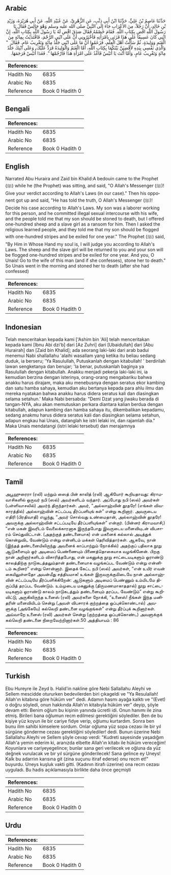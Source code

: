 ## Arabic


<div dir="rtl" lang="ar" style={{fontSize:'larger',backgroundColor:'#f8f9fa',padding:20}}>
حَدَّثَنَا عَاصِمُ بْنُ عَلِيٍّ، حَدَّثَنَا ابْنُ أَبِي ذِئْبٍ، عَنِ الزُّهْرِيِّ، عَنْ عُبَيْدِ اللَّهِ، عَنْ أَبِي هُرَيْرَةَ، وَزَيْدِ بْنِ خَالِدٍ، أَنَّ رَجُلاً، مِنَ الأَعْرَابِ جَاءَ إِلَى النَّبِيِّ صلى الله عليه وسلم وَهْوَ جَالِسٌ فَقَالَ يَا رَسُولَ اللَّهِ اقْضِ بِكِتَابِ اللَّهِ‏.‏ فَقَامَ خَصْمُهُ فَقَالَ صَدَقَ اقْضِ لَهُ يَا رَسُولَ اللَّهِ بِكِتَابِ اللَّهِ، إِنَّ ابْنِي كَانَ عَسِيفًا عَلَى هَذَا فَزَنَى بِامْرَأَتِهِ فَأَخْبَرُونِي أَنَّ عَلَى ابْنِي الرَّجْمَ، فَافْتَدَيْتُ بِمِائَةٍ مِنَ الْغَنَمِ وَوَلِيدَةٍ، ثُمَّ سَأَلْتُ أَهْلَ الْعِلْمِ، فَزَعَمُوا أَنَّ مَا عَلَى ابْنِي جَلْدُ مِائَةٍ وَتَغْرِيبُ عَامٍ‏.‏ فَقَالَ ‏ "‏ وَالَّذِي نَفْسِي بِيَدِهِ لأَقْضِيَنَّ بَيْنَكُمَا بِكِتَابِ اللَّهِ، أَمَّا الْغَنَمُ وَالْوَلِيدَةُ فَرَدٌّ عَلَيْكَ، وَعَلَى ابْنِكَ جَلْدُ مِائَةٍ وَتَغْرِيبُ عَامٍ، وَأَمَّا أَنْتَ يَا أُنَيْسُ فَاغْدُ عَلَى امْرَأَةِ هَذَا فَارْجُمْهَا ‏"‏‏.‏ فَغَدَا أُنَيْسٌ فَرَجَمَهَا‏.‏
</div>
<div style={{backgroundColor:'#f8f9fa',padding:20, marginBottom: 10}}><table> <thead> <tr> <th>References:</th> <th></th> </tr> </thead> <tbody><tr><td>Hadith No</td><td>6835</td></tr><tr><td>Arabic No</td><td>6835</td></tr><tr><td>Reference</td><td>Book 0 Hadith 0</td></tr></tbody></table></div>

## Bengali


<div dir="ltr" lang="bn" style={{fontSize:'larger',backgroundColor:'#f8f9fa',padding:20}}>

</div>
<div style={{backgroundColor:'#f8f9fa',padding:20, marginBottom: 10}}><table> <thead> <tr> <th>References:</th> <th></th> </tr> </thead> <tbody><tr><td>Hadith No</td><td>6835</td></tr><tr><td>Arabic No</td><td>6835</td></tr><tr><td>Reference</td><td>Book 0 Hadith 0</td></tr></tbody></table></div>

## English


<div dir="ltr" lang="en" style={{fontSize:'larger',backgroundColor:'#f8f9fa',padding:20}}>
Narrated Abu Huraira and Zaid bin Khalid:A bedouin came to the Prophet (ﷺ) while he (the Prophet) was sitting, and said, "O Allah's Messenger (ﷺ)! Give your verdict according to Allah's Laws (in our case)." Then his opponent got up and said, "He has told the truth, O Allah's Messenger (ﷺ)! Decide his case according to Allah's Laws. My son was a laborer working for this person, and he committed illegal sexual intercourse with his wife, and the people told me that my son should be stoned to death, but I offered one-hundred sheep and a slave girl as a ransom for him. Then I asked the religious learned people, and they told me that my son should be flogged with one-hundred stripes and be exiled for one year." The Prophet (ﷺ) said, "By Him in Whose Hand my soul is, I will judge you according to Allah's Laws. The sheep and the slave girl will be returned to you and your son will be flogged one-hundred stripes and be exiled for one year. And you, O Unais! Go to the wife of this man (and if she confesses), stone her to death." So Unais went in the morning and stoned her to death (after she had confessed)
</div>
<div style={{backgroundColor:'#f8f9fa',padding:20, marginBottom: 10}}><table> <thead> <tr> <th>References:</th> <th></th> </tr> </thead> <tbody><tr><td>Hadith No</td><td>6835</td></tr><tr><td>Arabic No</td><td>6835</td></tr><tr><td>Reference</td><td>Book 0 Hadith 0</td></tr></tbody></table></div>

## Indonesian


<div dir="ltr" lang="id" style={{fontSize:'larger',backgroundColor:'#f8f9fa',padding:20}}>
Telah menceritakan kepada kami ['Ashim bin 'Ali] telah menceritakan kepada kami [Ibnu Abi dzi'b] dari [Az Zuhri] dari [Ubaidullah] dari [Abu Hurairah] dan [Zaid bin Khalid]; ada seorang laki-laki dari arab badui menemui Nabi shallallahu 'alaihi wasallam yang ketika itu beliau sedang duduk, ia berseru; 'Ya Rasulullah, Putuskanlah dengan kitabullah! ' berdirilah lawan sengketanya dan berujar; 'Ia benar, putuskanlah baginya ya Rasulullah dengan kitabullah. Anakku menjadi pekerja laki-laki ini, ia kemudian berzina dengan isterinya, orang-orang mengabariku bahwa anakku harus dirajam, maka aku menebusnya dengan seratus ekor kambing dan satu hamba sahaya, kemudian aku bertanya kepada para ahlu ilmu dan mereka nyatakan bahwa anakku harus didera seratus kali dan diasingkan selama setahun.' Maka Nabi bersabda: "Demi Dzat yang jiwaku berada di tangan-NYA, aku akan memutuskan perkara diantara kalian berdua dengan kitabullah, adapun kambing dan hamba sahaya itu, dikembalikan kepadamu, sedang anakmu harus didera seratus kali dan diasingkan selama setahun, adapun engkau hai Unais, datanglah ke istri lelaki ini, dan rajamlah dia." Maka Unais mendatangi (istri lelaki tersebut) dan merajamnya
</div>
<div style={{backgroundColor:'#f8f9fa',padding:20, marginBottom: 10}}><table> <thead> <tr> <th>References:</th> <th></th> </tr> </thead> <tbody><tr><td>Hadith No</td><td>6835</td></tr><tr><td>Arabic No</td><td>6835</td></tr><tr><td>Reference</td><td>Book 0 Hadith 0</td></tr></tbody></table></div>

## Tamil


<div dir="ltr" lang="ta" style={{fontSize:'larger',backgroundColor:'#f8f9fa',padding:20}}>
அபூஹுரைரா (ரலி) மற்றும் ஸைத் பின் காலித் (ரலி) ஆகியோர் கூறியதாவது: கிராமவாசிகளில் ஒருவர் நபி (ஸல்) அவர்களிடம் வந்தார். அப்போது நபி (ஸல்) அவர்கள் (பள்ளிவாசலில்) அமர்ந் திருந்தார்கள். அவர், “அல்லாஹ்வின் தூதரே! (எங்கள் விவகாரத்தில்) அல்லாஹ்வின் சட்டப்படி தீர்ப்பளியுங் கள்” என்று கூறினார். அவருடைய எதிரி (பிரதிவாதி) எழுந்து, “அவர் சொல்வது உண்மைதான், அல்லாஹ்வின் தூதரே! அவருக்கு அல்லாஹ்வின் சட்டப்படியே தீர்ப்பளியுங்கள்” என்றார். (பின்னர் கிராமவாசி,) “என் மகன் இவரிடம் வேலைக்காரனாக இருந்தபோது இவருடைய மனைவியுடன் விபசாரம் செய்துவிட்டான். (அதற்குத் தண்டனையாக) என் மகனைக் கல்லால் அடித்துக் கொன்றுவிட வேண்டும் என்று என்னிடம் மக்கள் தெரிவித்தார்கள். ஆகவே, நான் (இந்தத் தண்டனையிலிருந்து அவனைக் காப்பாற்றும் நோக்கில்) அதற்குப் பதிலாக நூறு ஆடுகளையும் ஓர் அடிமைப் பெண்ணையும் பிணைத்தொகையாக வழங்கினேன். பிறகு நான் அறிஞர்களிடம் விசாரித்தபோது, என் மகனுக்கு நூறு சாட்டையடிகளும் ஓராண்டு காலத்திற்கு நாடுகடத்தலும்தான் தண்டனையாக வழங்கப்பட வேண்டும் என்று என்னிடம் கூறினர்” என்று சொன்னார். இதைக் கேட்ட நபி (ஸல்) அவர்கள், “என் உயிர் எவன் கையிலுள்ளதோ அவன்மீது சத்தியமாக! உங்கள் இருவருக்குமிடையே நான் அல்லாஹ்வின் சட்டப்படியே தீர்ப்பளிக்கிறேன்: ஆடுகளும் அடிமைப் பெண்ணும் உம்மிடமே திருப்பித் தரப்பட வேண்டும். உம்முடைய மகனுக்கு (திருமணமாகாததால்) நூறு சாட்டையடிகளும் ஓராண்டு காலம் நாடுகடத்தும் தண்டனையும் தரப்பட வேண்டும்” என்று கூறிவிட்டு, அருகிலிருந்த உனைஸ் (ரலி) அவர்களை நோக்கி, “உனைஸ்! நீங்கள் இந்த மனிதரின் மனைவியிடம் சென்று (அவள் விபசாரக் குற்றத்தை ஒப்புக்கொண்டால்) அவளுக்கு (அங்கேயே) கல்லெறி தண்டனை வழங்குங்கள்” என்று தீர்ப்புக் கூறினார்கள். அவ்வாறே உனைஸ் (ரலி) அவர்கள் சென்று (குற்றத்தை ஒப்புக்கொண்ட) அவளுக்குக் கல்லெறி தண்டனை நிறைவேற்றினார்கள்.50 அத்தியாயம் : 86
</div>
<div style={{backgroundColor:'#f8f9fa',padding:20, marginBottom: 10}}><table> <thead> <tr> <th>References:</th> <th></th> </tr> </thead> <tbody><tr><td>Hadith No</td><td>6835</td></tr><tr><td>Arabic No</td><td>6835</td></tr><tr><td>Reference</td><td>Book 0 Hadith 0</td></tr></tbody></table></div>

## Turkish


<div dir="ltr" lang="tr" style={{fontSize:'larger',backgroundColor:'#f8f9fa',padding:20}}>
Ebu Hureyre ile Zeyd b. Halid'in nakline göre Nebi Sallallahu Aleyhi ve Sellem mescidde otururken bedevilerden biri çıkageldi ve "Ya Resulallah! Allah'ın kitabına göre hüküm ver" dedi. Adamın hasmı ayağa kalktı ve "(Evet) o doğru söyledi, onun hakkında Allah'ın kitabıyla hüküm ver" deyip, şöyle devam etti: Benim oğlum bu kişinin yanında ücretli idi. Onun hanımı ile zina etmiş. Birileri bana oğlumun recm edilmesi gerektiğini söylediler. Ben de bu kişiye yüz koyun ile bir cariye fidye verip, oğlumu kurtardım. Sonra ben bunu ilim sahibi kimselere sordum. Onlar oğluma yüz sopa cezası ile bir yıl sürgüne gönderme cezası gerektiğini söylediler! dedi. Bunun üzerine Nebi Sallallahu Aleyhi ve Sellem şöyle cevap verdi: "Kudreti sayesinde yaşadığım Allah'a yemin ederim ki, aranızda elbette Allah'ın kitabı ile hüküm vereceğim! Koyunlara ve cariyeyegelince; bunlar sana geri verilecek ve oğluna da yüz değnek vurulacak ve bir yıl sürgüne gönderilecek! Sana gelince ey Uneys! Kalk bu adarriın karısına git (zina suçunu itiraf ederse) onu recm et!" buyurdu. Uneys kuşluk vakti gitti. (Kadının itirafı üzerine) ona recm cezası uyguladı. Bu hadis açıklamasıyla birlikte daha önce geçmişti
</div>
<div style={{backgroundColor:'#f8f9fa',padding:20, marginBottom: 10}}><table> <thead> <tr> <th>References:</th> <th></th> </tr> </thead> <tbody><tr><td>Hadith No</td><td>6835</td></tr><tr><td>Arabic No</td><td>6835</td></tr><tr><td>Reference</td><td>Book 0 Hadith 0</td></tr></tbody></table></div>

## Urdu


<div dir="rtl" lang="ur" style={{fontSize:'larger',backgroundColor:'#f8f9fa',padding:20}}>

</div>
<div style={{backgroundColor:'#f8f9fa',padding:20, marginBottom: 10}}><table> <thead> <tr> <th>References:</th> <th></th> </tr> </thead> <tbody><tr><td>Hadith No</td><td>6835</td></tr><tr><td>Arabic No</td><td>6835</td></tr><tr><td>Reference</td><td>Book 0 Hadith 0</td></tr></tbody></table></div>